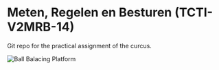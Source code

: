 # Meten, Regelen en Besturen (TCTI-V2MRB-14)

Git repo for the practical assignment of the curcus.

![Ball Balacing Platform](https://lh3.googleusercontent.com/zUhjdBaTox1kkvH1SfaH59aLuWt3Wq0rXhOWVPy7pxpDvu9l_HVAMAfsSNK3HLKY59Diblykdm5iaA=w1481-h887)
